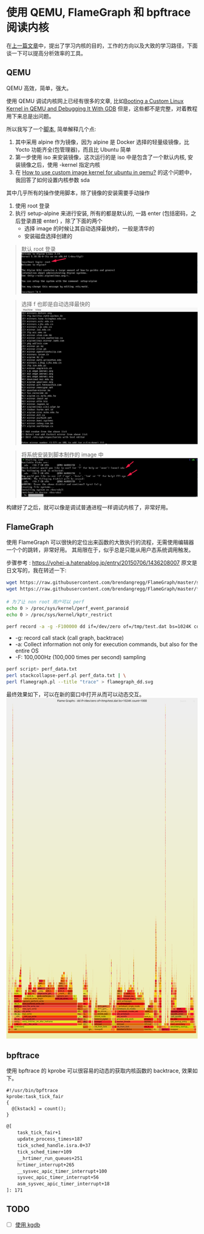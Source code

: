# 使用 QEMU, FlameGraph 和 bpftrace 阅读内核

在[上一篇文章](https://martins3.github.io/learn-linux-kernel.html)中，提出了学习内核的目的，工作的方向以及大致的学习路径，下面谈一下可以提高分析效率的工具。

## QEMU
QEMU 高效，简单，强大。

使用 QEMU 调试内核网上已经有很多的文章, 比如[Booting a Custom Linux Kernel in QEMU and Debugging It With GDB](http://nickdesaulniers.github.io/blog/2018/10/24/booting-a-custom-linux-kernel-in-qemu-and-debugging-it-with-gdb/)
但是，这些都不是完整，对着教程用下来总是出问题。

所以我写了一个[脚本](https://github.com/Martins3/Martins3.github.io/blob/master/hack/qemu/x64-e1000/alpine.sh), 简单解释几个点:
1. 其中采用 alpine 作为镜像，因为 alpine 是 Docker 选择的轻量级镜像，比 Yocto 功能齐全(包管理器)，而且比 Ubuntu 简单
2. 第一步使用 iso 来安装镜像，这次运行的是 iso 中是包含了一个默认内核, 安装镜像之后，使用 -kernel 指定内核
3. 在 [How to use custom image kernel for ubuntu in qemu?](https://stackoverflow.com/questions/65951475/how-to-use-custom-image-kernel-for-ubuntu-in-qemu) 的这个问题中，我回答了如何设置内核参数 sda

其中几乎所有的操作使用脚本，除了镜像的安装需要手动操作
1. 使用 root 登录
2. 执行 setup-alpine 来进行安装, 所有的都是默认的, 一路 enter (包括密码，之后登录直接 enter) ，除了下面的两个
    - 选择 image 的时候让其自动选择最快的，一般是清华的
    - 安装磁盘选择创建的

> 默认 root 登录
![](./img/alpine-2.png)

> 选择 f 也即是自动选择最快的
![](./img/alpine-1.png)

> 将系统安装到脚本制作的 image 中
![](./img/alpine-3.png)


构建好了之后，就可以像是调试普通进程一样调试内核了，非常好用。

## FlameGraph
使用 FlameGraph 可以很快的定位出来函数的大致执行的流程，无需使用编辑器一个个的跳转，非常好用。
其局限在于，似乎总是只能从用户态系统调用触发。

步骤参考 : https://yohei-a.hatenablog.jp/entry/20150706/1436208007 原文是日文写的，我在转述一下:

```sh
wget https://raw.githubusercontent.com/brendangregg/FlameGraph/master/stackcollapse-perf.pl
wget https://raw.githubusercontent.com/brendangregg/FlameGraph/master/flamegraph.pl

# 为了让 non root 用户可以 perf
echo 0 > /proc/sys/kernel/perf_event_paranoid
echo 0 > /proc/sys/kernel/kptr_restrict
```

```sh
perf record -a -g -F100000 dd if=/dev/zero of=/tmp/test.dat bs=1024K count=1000
```

- -g: record call stack (call graph, backtrace)
- -a: Collect information not only for execution commands, but also for the entire OS
- -F: 100,000Hz (100,000 times per second) sampling

```sh
perf script> perf_data.txt
perl stackcollapse-perf.pl perf_data.txt | \
perl flamegraph.pl --title "trace" > flamegraph_dd.svg
```

最终效果如下，可以在新的窗口中打开从而可以动态交互。
![](./img/flamegraph.svg)

## bpftrace
使用 bpftrace 的 kprobe 可以很容易的动态的获取内核函数的 backtrace, 效果如下。


```bt
#!/usr/bin/bpftrace
kprobe:task_tick_fair
{
  @[kstack] = count();
}
```

```txt
@[
    task_tick_fair+1
    update_process_times+187
    tick_sched_handle.isra.0+37
    tick_sched_timer+109
    __hrtimer_run_queues+251
    hrtimer_interrupt+265
    __sysvec_apic_timer_interrupt+100
    sysvec_apic_timer_interrupt+56
    asm_sysvec_apic_timer_interrupt+18
]: 171
```

## TODO
- [ ] [使用 kgdb](https://www.cnblogs.com/haiyonghao/p/14440777.html)
